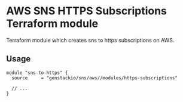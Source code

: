 # AWS SNS HTTPS Subscriptions Terraform module

Terraform module which creates sns to https subscriptions on AWS.

## Usage

```hcl
module "sns-to-https" {
  source     = "genstackio/sns/aws//modules/https-subscriptions"

  // ...
}
```
